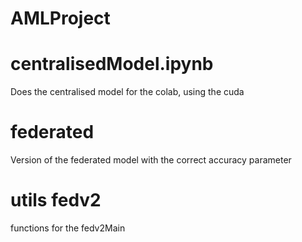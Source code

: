 # AMLProject

# centralisedModel.ipynb
Does the centralised model for the colab, using the cuda

# federated
Version of the federated model with the correct accuracy parameter

# utils fedv2
functions for the fedv2Main
